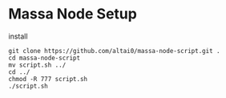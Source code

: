 # Massa Node Setup


install
```
git clone https://github.com/altai0/massa-node-script.git .
cd massa-node-script
mv script.sh ../
cd ../
chmod -R 777 script.sh
./script.sh
```
